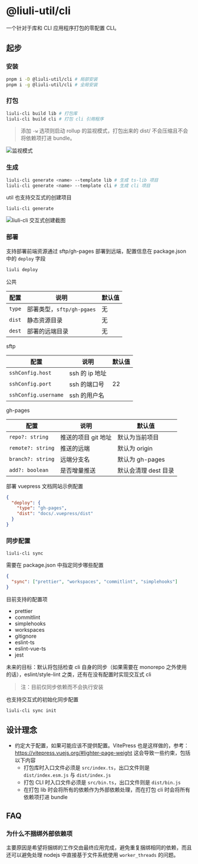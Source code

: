 # @liuli-util/cli

一个针对于库和 CLI 应用程序打包的零配置 CLI。

## 起步

### 安装

```sh
pnpm i -D @liuli-util/cli # 局部安装
pnpm i -g @liuli-util/cli # 全局安装
```

### 打包

```sh
liuli-cli build lib # 打包库
liuli-cli build cli # 打包 cli 引用程序
```

> 添加 `-w` 选项则启动 rollup 的监视模式，打包出来的 dist/ 不会压缩且不会将依赖项打进 bundle。

![监视模式](https://liuli.dev/images/liuli-cli%20%E7%9B%91%E8%A7%86%E6%A8%A1%E5%BC%8F.gif)

### 生成

```sh
liuli-cli generate <name> --template lib # 生成 ts-lib 项目
liuli-cli generate <name> --template cli # 生成 cli 项目
```

util 也支持交互式的创建项目

```shell
liuli-cli generate
```

![liuli-cli 交互式创建截图](https://liuli.dev/images/liuli-cli%20%E4%BA%A4%E4%BA%92%E5%BC%8F%E5%88%9B%E5%BB%BA%E6%88%AA%E5%9B%BE.gif)

### 部署

支持部署前端资源通过 sftp/gh-pages 部署到远端，配置信息在 package.json 中的 `deploy` 字段

```sh
liuli deploy
```

公共

| 配置   | 说明                      | 默认值 |
| ------ | ------------------------- | ------ |
| `type` | 部署类型，`sftp/gh-pgaes` | 无     |
| `dist` | 静态资源目录              | 无     |
| `dest` | 部署的远端目录            | 无     |

sftp

| 配置                 | 说明           | 默认值 |
| -------------------- | -------------- | ------ |
| `sshConfig.host`     | ssh 的 ip 地址 |        |
| `sshConfig.port`     | ssh 的端口号   | 22     |
| `sshConfig.username` | ssh 的用户名   |        |

gh-pages

| 配置              | 说明                | 默认值               |
| ----------------- | ------------------- | -------------------- |
| `repo?: string`   | 推送的项目 git 地址 | 默认为当前项目       |
| `remote?: string` | 推送的远端          | 默认为 origin        |
| `branch?: string` | 远端分支名          | 默认为 gh-pages      |
| `add?: boolean`   | 是否增量推送        | 默认会清理 dest 目录 |

部署 vuepress 文档网站示例配置

```json
{
  "deploy": {
    "type": "gh-pages",
    "dist": "docs/.vuepress/dist"
  }
}
```

### 同步配置

```shell
liuli-cli sync
```

需要在 package.json 中指定同步哪些配置

```json
{
  "sync": ["prettier", "workspaces", "commitlint", "simplehooks"]
}
```

目前支持的配置项

- prettier
- commitlint
- simplehooks
- workspaces
- gitignore
- eslint-ts
- eslint-vue-ts
- jest

未来的目标：默认将包括检查 cli 自身的同步（如果需要在 monorepo 之外使用的话），eslint/style-lint 之类，还有在没有配置时实现交互式 cli

> 注：目前仅同步依赖而不会执行安装

也支持交互式的初始化同步配置

```shell
liuli-cli sync init
```

## 设计理念

- 约定大于配置，如果可能应该不提供配置。VitePress 也是这样做的，参考：https://vitepress.vuejs.org/#lighter-page-weight 这会导致一些约束，包括以下内容
  - 打包库时入口文件必须是 `src/index.ts`，出口文件则是 `dist/index.esm.js` 与 `dist/index.js`
  - 打包 CLI 时入口文件必须是 `src/bin.ts`，出口文件则是 `dist/bin.js`
  - 在打包 lib 时会将所有的依赖作为外部依赖处理，而在打包 cli 时会将所有依赖项打进 bundle

## FAQ

### 为什么不捆绑外部依赖项

主要原因是希望将捆绑的工作交由最终应用完成，避免重复捆绑相同的依赖，而且还可以避免处理 nodejs 中直接基于文件系统使用 `worker_threads` 的问题。
